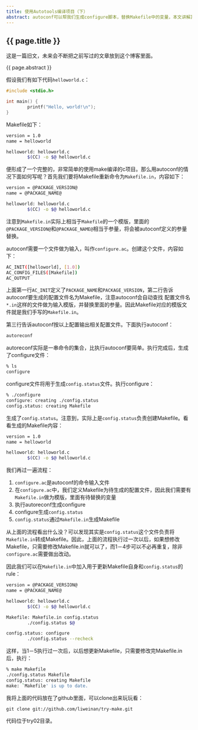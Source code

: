```yaml
---
title: 使用Autotools编译项目（下）
abstract: autoconf可以帮我们生成configure脚本，替换Makefile中的变量，本文讲解其简单的使用方法。
---
```


## {{ page.title }}

这是一篇旧文，未来会不断把之前写过的文章放到这个博客里面。

{{ page.abstract }}

假设我们有如下代码`helloworld.c`：

```c
#include <stdio.h>

int main() {
		printf("Hello, world!\n");
}
```

Makefile如下：

```bash
version = 1.0
name = helloworld

helloworld: helloworld.c
		$(CC) -o $@ helloworld.c
```

便形成了一个完整的，非常简单的使用make编译的c项目。那么用autoconf的情况下面如何写呢？首先我们要将Makefile重新命令为`Makefile.in`，内容如下：

```bash
version = @PACKAGE_VERSION@
name = @PACKAGE_NAME@

helloworld: helloworld.c
		$(CC) -o $@ helloworld.c
```

注意到`Makefile.in`实际上相当于`Makefile`的一个模版，里面的`@PACKAGE_VERSION@`和`@PACKAGE_NAME@`相当于参量，将会被autoconf定义的参量替换。

autoconf需要一个文件做为输入，叫作`configure.ac`。创建这个文件，内容如下：

```bash
AC_INIT([helloworld], [1.0])
AC_CONFIG_FILES([Makefile])
AC_OUTPUT
```

上面第一行`AC_INIT`定义了`PACKAGE_NAME`和`PACKAGE_VERSION`，第二行告诉autoconf要生成的配置文件名为Makefile，注意autoconf会自动查找 配置文件名`*.in`这样的文件做为输入模版，并替换里面的参量。因此Makefile对应的模版文件就是我们手写的`Makefile.in`。

第三行告诉autoconf按以上配置输出相关配置文件。下面执行autoconf：

```bash
autoreconf
```

autoreconf实际是一串命令的集合，比执行autoconf要简单。执行完成后，生成了configure文件：

```bash
% ls
configure
```

configure文件将用于生成`config.status`文件。执行configure：

```bash
% ./configure
configure: creating ./config.status
config.status: creating Makefile
```

生成了`config.status`。注意到，实际上是`config.status`负责创建Makefile。看看生成的Makefile内容：

```bash
version = 1.0
name = helloworld

helloworld: helloworld.c
		$(CC) -o $@ helloworld.c
```

我们再过一遍流程：

1. `configure.ac`是autoconf的命令输入文件
2. 在`configure.ac`中，我们定义Makefile为待生成的配置文件，因此我们需要有`Makefile.in`做为模版，里面有待替换的变量
3. 执行autoreconf生成configure
4. configure生成`config.status`
5. `config.status`通过`Makefile.in`生成Makefile

从上面的流程看出什么没？可以发现其实是`config.status`这个文件负责将`Makefile.in`转成Makefile。因此，上面的流程执行过一次以后，如果想修改Makefile，只需要修改Makefile.in就可以了，而1－4步可以不必再重复，除非`configure.ac`需要做出改动。

因此我们可以在`Makefile.in`中加入用于更新Makefile自身和`config.status`的rule：

```bash
version = @PACKAGE_VERSION@
name = @PACKAGE_NAME@

helloworld: helloworld.c
		$(CC) -o $@ helloworld.c

Makefile: Makefile.in config.status
		./config.status $@

config.status: configure
		./config.status --recheck
```

这样，当1－5执行过一次后，以后想更新Makefile，只需要修改完Makefile.in后，执行：

```bash
% make Makefile
./config.status Makefile
config.status: creating Makefile
make: `Makefile' is up to date.
```

我将上面的代码放在了github里面，可以clone出来玩玩看：

```
git clone git://github.com/liweinan/try-make.git
```

代码位于try02目录。
